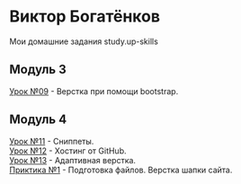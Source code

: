 # Виктор Богатёнков
Мои домашние задания study.up-skills
## Модуль 3
[Урок №09](https://vector97.github.io/lesson_9/src "Урок 09") - Верстка при помощи bootstrap.  
## Модуль 4
[Урок №11](https://github.com/vector97/vector97.github.io/tree/master/lesson_11 "Урок 11") - Сниппеты.  
[Урок №12](https://github.com/vector97/vector97.github.io/tree/master/lesson_12 "Урок 12") - Хостинг от GitHub.  
[Урок №13](https://vector97.github.io/lesson_13/src "Урок 13") - Адаптивная верстка.  
    [Приктика №1](https://vector97.github.io/practice_1/src/ "Практика №1") - Подготовка файлов. Верстка шапки сайта.  
